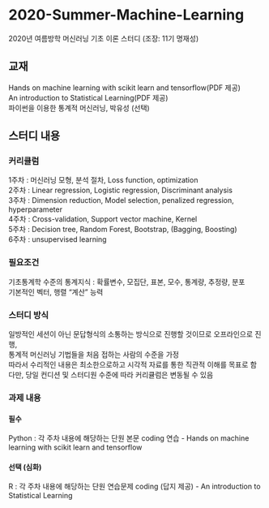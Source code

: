 # 2020-Summer-Machine-Learning
2020년 여름방학 머신러닝 기초 이론 스터디 (조장: 11기 명재성)

## 교재 
Hands on machine learning with scikit learn and tensorflow(PDF 제공) \
An introduction to Statistical Learning(PDF 제공) \
파이썬을 이용한 통계적 머신러닝, 박유성 (선택) 

## 스터디 내용
### 커리큘럼
1주차 : 머신러닝 모형, 분석 절차, Loss function, optimization \
2주차 : Linear regression, Logistic regression, Discriminant analysis \
3주차 : Dimension reduction, Model selection, penalized regression, hyperparameter \
4주차 : Cross-validation, Support vector machine, Kernel \
5주차 : Decision tree, Random Forest, Bootstrap, (Bagging, Boosting) \
6주차 : unsupervised learning 

### 필요조건
기초통계학 수준의 통계지식 : 확률변수, 모집단, 표본, 모수, 통계량, 추정량, 분포 \
기본적인 벡터, 행렬 “계산” 능력 

### 스터디 방식
일방적인 세션이 아닌 문답형식의 소통하는 방식으로 진행할 것이므로 오프라인으로 진행, \
통계적 머신러닝 기법들을 처음 접하는 사람의 수준을 가정 \
따라서 수리적인 내용은 최소한으로하고 시각적 자료를 통한 직관적 이해를 목표로 함 \
다만, 당일 컨디션 및 스터디원 수준에 따라 커리큘럼은 변동될 수 있음 

### 과제 내용
#### 필수
Python : 각 주차 내용에 해당하는 단원 본문 coding 연습 - Hands on machine learning with scikit learn and tensorflow 
#### 선택 (심화)
R : 각 주차 내용에 해당하는 단원 연습문제 coding (답지 제공) - An introduction to Statistical Learning 
